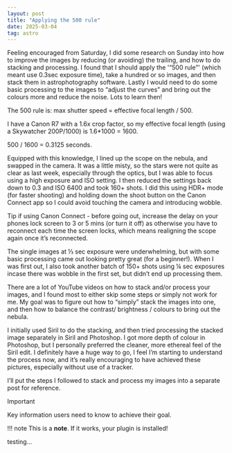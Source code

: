 ```yaml
---
layout: post
title: "Applying the 500 rule"
date: 2025-03-04
tag: astro
---
```



Feeling encouraged from Saturday, I did some research on Sunday into how to improve the images by reducing (or avoiding) the trailing, and how to do stacking and processing.  I found that I should apply the '“500 rule”' (which meant use 0.3sec exposure time), take a hundred or so images, and then stack them in astrophotography software.  Lastly I would need to do some basic processing to the images to “adjust the curves” and bring out the colours more and reduce the noise. Lots to learn then!

The 500 rule is: max shutter speed = effective focal length / 500.

I have a Canon R7 with a 1.6x crop factor, so my effective focal length (using a Skywatcher 200P/1000) is 1.6*1000 = 1600.

500 / 1600 = 0.3125 seconds.

Equipped with this knowledge, I lined up the scope on the nebula, and swapped in the camera.  It was a little misty, so the stars were not quite as clear as last week, especially through the optics, but I was able to focus using a high exposure and ISO setting.  I then reduced the settings back down to 0.3 and ISO 6400 and took 160+ shots.  I did this using HDR+ mode (for faster shooting) and holding down the shoot button on the Canon Connect app so I could avoid touching the camera and introducing wobble.



Tip if using Canon Connect - before going out, increase the delay on your phones lock screen to 3 or 5 mins (or turn it off) as otherwise you have to reconnect each time the screen locks, which means realigning the scope again once it’s reconnected.  

The single images at ⅓ sec exposure were underwhelming, but with some basic processing came out looking pretty great (for a beginner!). When I was first out, I also took another batch of 150+ shots using ¼ sec exposures incase there was wobble in the first set, but didn’t end up processing them.  

There are a lot of YouTube videos on how to stack and/or process your images, and I found most to either skip some steps or simply not work for me.  My goal was to figure out how to “simply” stack the images into one, and then how to balance the contrast/ brightness / colours to bring out the nebula.  

I initially used Siril to do the stacking, and then tried processing the stacked image separately in Siril and Photoshop.  I got more depth of colour in Photoshop, but I personally preferred the cleaner, more ethereal feel of the Siril edit.  I definitely have a huge way to go,  I feel I’m starting to understand the process now, and it’s really encouraging to have achieved these pictures, especially without use of a tracker.  

I’ll put the steps I followed to stack and process my images into a separate post for reference. 


> [!IMPORTANT]
> Key information users need to know to achieve their goal.

!!! note
    This is a **note**. If it works, your plugin is installed!

testing...
